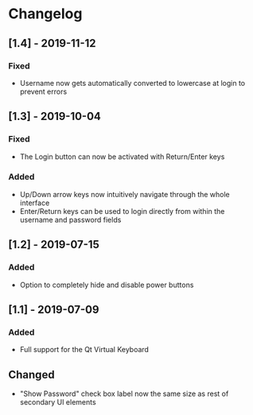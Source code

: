 # Changelog

## [1.4] - 2019-11-12
### Fixed
- Username now gets automatically converted to lowercase at login to prevent errors

## [1.3] - 2019-10-04
### Fixed
- The Login button can now be activated with Return/Enter keys

### Added
- Up/Down arrow keys now intuitively navigate through the whole interface
- Enter/Return keys can be used to login directly from within the username and password fields
## [1.2] - 2019-07-15
### Added
- Option to completely hide and disable power buttons

## [1.1] - 2019-07-09
### Added
- Full support for the Qt Virtual Keyboard

## Changed
- "Show Password" check box label now the same size as rest of secondary UI elements
